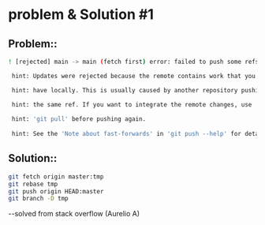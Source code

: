 # problem & Solution #1
## Problem::

```bash
! [rejected] main -> main (fetch first) error: failed to push some refs to 'https://github.com/username/repo-name.git'

 hint: Updates were rejected because the remote contains work that you do not 

 hint: have locally. This is usually caused by another repository pushing to 

 hint: the same ref. If you want to integrate the remote changes, use 
 
 hint: 'git pull' before pushing again. 
 
 hint: See the 'Note about fast-forwards' in 'git push --help' for details.
 ```

## Solution::

```bash
git fetch origin master:tmp
git rebase tmp
git push origin HEAD:master
git branch -D tmp 
```
--solved from stack overflow (Aurelio A)